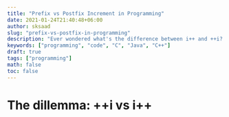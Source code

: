 ```yaml
---
title: "Prefix vs Postfix Increment in Programming"
date: 2021-01-24T21:40:48+06:00
author: sksaad
slug: "prefix-vs-postfix-in-programming"
description: "Ever wondered what's the difference between i++ and ++i? Well, here it is..."
keywords: ["programming", "code", "C", "Java", "C++"]
draft: true
tags: ["programming"]
math: false
toc: false
---
```


# The dillemma: ++i vs i++

